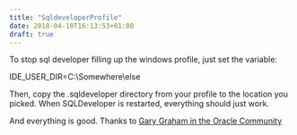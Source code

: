 ```yaml
---
title: "SqldeveloperProfile"
date: 2018-04-10T16:13:53+01:00
draft: true
---
```


To stop sql developer filling up the windows profile, just set the variable:

IDE_USER_DIR=C:\Somewhere\else

Then, copy the .sqldeveloper directory from your profile to the location you picked. When SQLDeveloper
is restarted, everything should just work.

And everything is good. Thanks to 
[Gary Graham in the Oracle Community](/home/psh35/blog/CuriousDBA/content/post/sqldeveloperProfile.md)
